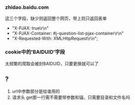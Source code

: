 ### zhidao.baidu.com
这三个字段，缺少则返回整个网页，带上则只返回表单
+ "X-PJAX: true\r\n"
+ "X-PJAX-Container: #j-question-list-pjax-container\r\n"
+ "X-Requested-With: XMLHttpRequest\r\n";

### cookie中的'BAIDUID'字段
太频繁的爬取会被封BAIDUID，只要更换就可以了

## ?
1. url中参数部分是给谁用的
2. 请求头 get那一行需不需要带参数和锚，只需要目录和文件名吗
